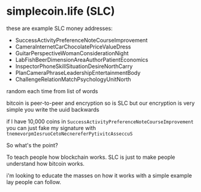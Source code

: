 # simplecoin.life (SLC)

these are example SLC money addresses:

* SuccessActivityPreferenceNoteCourseImprovement
* CameraInternetCarChocolatePriceValueDress
* GuitarPerspectiveWomanConsiderationNight
* LabFishBeerDimensionAreaAuthorPatientEconomics
* InspectorPhoneSkillSituationDesireNorthCarry
* PlanCameraPhraseLeadershipEntertainmentBody
* ChallengeRelationMatchPsychologyUnitNorth

random each time from list of words

bitcoin is peer-to-peer and encryption
so is SLC
but our encryption is very simple
you write the uuid backwards

if I have 10,000 coins in `SuccessActivityPreferenceNoteCourseImprovement`
you can just fake my signature with `tnemevorpmIesruoCetoNecnereferPytivitcAsseccuS`

So what's the point?

To teach people how blockchain works.
SLC is just to make people understand how bitcoin works.

i'm looking to educate the masses on how it works
with a simple example lay people can follow.


